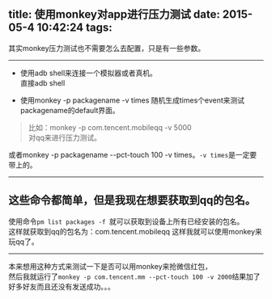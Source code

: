 title: 使用monkey对app进行压力测试
date: 2015-05-4 10:42:24
tags:
---
其实monkey压力测试也不需要怎么去配置，只是有一些参数。

-----------
* 使用adb shell来连接一个模拟器或者真机。    
直接adb shell

* 使用monkey -p packagename -v times 随机生成times个event来测试packagename的default界面。     
>比如：monkey -p com.tencent.mobileqq -v 5000    
对qq来进行压力测试。

  或者monkey -p packagename --pct-touch 100 -v times。`-v times`是一定要带上的。

---------------
## 这些命令都简单，但是我现在想要获取到qq的包名。

使用命令`pm list packages -f `就可以获取到设备上所有已经安装的包名。    
这样就获取到qq的包名为：com.tencent.mobileqq
这样我就可以使用monkey来玩qq了。     

----------
本来想用这种方式来测试一下是否可以用monkey来抢微信红包，     
然后我就运行了`monkey -p com.tencent.mm --pct-touch 100 -v 2000`结果加了好多好友而且还没有发送成功。。。